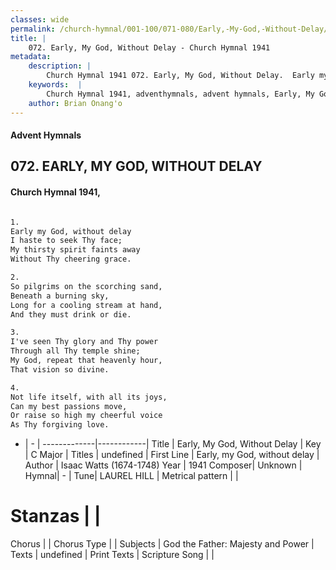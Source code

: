 ```yaml
---
classes: wide
permalink: /church-hymnal/001-100/071-080/Early,-My-God,-Without-Delay/
title: |
    072. Early, My God, Without Delay - Church Hymnal 1941
metadata:
    description: |
        Church Hymnal 1941 072. Early, My God, Without Delay.  Early my God, without delay  I haste to seek Thy face;  My thirsty spirit faints away  Without Thy cheering grace.  
    keywords:  |
        Church Hymnal 1941, adventhymnals, advent hymnals, Early, My God, Without Delay, Early, my God, without delay. 
    author: Brian Onang'o
---
```


#### Advent Hymnals
## 072. EARLY, MY GOD, WITHOUT DELAY
####  Church Hymnal 1941,

```txt

1.
Early my God, without delay 
I haste to seek Thy face; 
My thirsty spirit faints away 
Without Thy cheering grace. 

2.
So pilgrims on the scorching sand, 
Beneath a burning sky, 
Long for a cooling stream at hand, 
And they must drink or die. 

3.
I've seen Thy glory and Thy power 
Through all Thy temple shine; 
My God, repeat that heavenly hour, 
That vision so divine. 

4.
Not life itself, with all its joys, 
Can my best passions move, 
Or raise so high my cheerful voice 
As Thy forgiving love.


```

- |   -  |
-------------|------------|
Title | Early, My God, Without Delay |
Key | C Major |
Titles | undefined |
First Line | Early, my God, without delay |
Author | Isaac Watts (1674-1748)
Year | 1941
Composer| Unknown |
Hymnal|  - |
Tune| LAUREL HILL |
Metrical pattern | |
# Stanzas |  |
Chorus |  |
Chorus Type |  |
Subjects | God the Father: Majesty and Power |
Texts | undefined |
Print Texts | 
Scripture Song |  |
    
